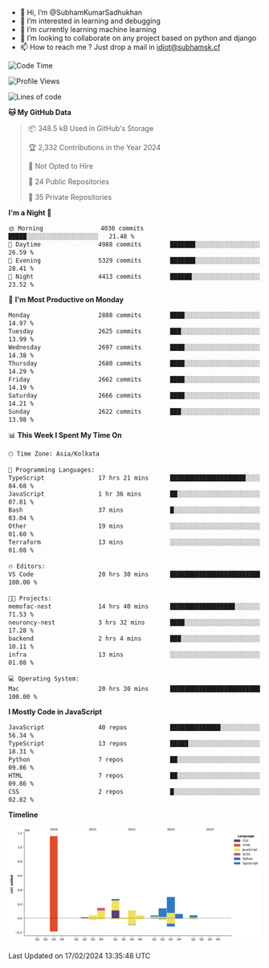 - 👋 Hi, I’m @SubhamKumarSadhukhan
- 👀 I’m interested in learning and debugging
- 🌱 I’m currently learning machine learning
- 💞️ I’m looking to collaborate on any project based on python and django
- 📫 How to reach me ?
      Just drop a mail in idiot@subhamsk.cf

<!---
SubhamKumarSadhukhan/SubhamKumarSadhukhan is a ✨ special ✨ repository because its `README.md` (this file) appears on your GitHub profile.
You can click the Preview link to take a look at your changes.
--->


<!--START_SECTION:waka-->
![Code Time](http://img.shields.io/badge/Code%20Time-1%2C947%20hrs%2032%20mins-blue)

![Profile Views](http://img.shields.io/badge/Profile%20Views-0-blue)

![Lines of code](https://img.shields.io/badge/From%20Hello%20World%20I%27ve%20Written-2.4%20million%20lines%20of%20code-blue)

**🐱 My GitHub Data** 

> 📦 348.5 kB Used in GitHub's Storage 
 > 
> 🏆 2,332 Contributions in the Year 2024
 > 
> 🚫 Not Opted to Hire
 > 
> 📜 24 Public Repositories 
 > 
> 🔑 35 Private Repositories 
 > 
**I'm a Night 🦉** 

```text
🌞 Morning                4030 commits        █████░░░░░░░░░░░░░░░░░░░░   21.48 % 
🌆 Daytime                4988 commits        ███████░░░░░░░░░░░░░░░░░░   26.59 % 
🌃 Evening                5329 commits        ███████░░░░░░░░░░░░░░░░░░   28.41 % 
🌙 Night                  4413 commits        ██████░░░░░░░░░░░░░░░░░░░   23.52 % 
```
📅 **I'm Most Productive on Monday** 

```text
Monday                   2808 commits        ████░░░░░░░░░░░░░░░░░░░░░   14.97 % 
Tuesday                  2625 commits        ███░░░░░░░░░░░░░░░░░░░░░░   13.99 % 
Wednesday                2697 commits        ████░░░░░░░░░░░░░░░░░░░░░   14.38 % 
Thursday                 2680 commits        ████░░░░░░░░░░░░░░░░░░░░░   14.29 % 
Friday                   2662 commits        ████░░░░░░░░░░░░░░░░░░░░░   14.19 % 
Saturday                 2666 commits        ████░░░░░░░░░░░░░░░░░░░░░   14.21 % 
Sunday                   2622 commits        ███░░░░░░░░░░░░░░░░░░░░░░   13.98 % 
```


📊 **This Week I Spent My Time On** 

```text
🕑︎ Time Zone: Asia/Kolkata

💬 Programming Languages: 
TypeScript               17 hrs 21 mins      █████████████████████░░░░   84.68 % 
JavaScript               1 hr 36 mins        ██░░░░░░░░░░░░░░░░░░░░░░░   07.81 % 
Bash                     37 mins             █░░░░░░░░░░░░░░░░░░░░░░░░   03.04 % 
Other                    19 mins             ░░░░░░░░░░░░░░░░░░░░░░░░░   01.60 % 
Terraform                13 mins             ░░░░░░░░░░░░░░░░░░░░░░░░░   01.08 % 

🔥 Editors: 
VS Code                  20 hrs 30 mins      █████████████████████████   100.00 % 

🐱‍💻 Projects: 
memofac-nest             14 hrs 40 mins      ██████████████████░░░░░░░   71.53 % 
neuroncy-nest            3 hrs 32 mins       ████░░░░░░░░░░░░░░░░░░░░░   17.28 % 
backend                  2 hrs 4 mins        ███░░░░░░░░░░░░░░░░░░░░░░   10.11 % 
infra                    13 mins             ░░░░░░░░░░░░░░░░░░░░░░░░░   01.08 % 

💻 Operating System: 
Mac                      20 hrs 30 mins      █████████████████████████   100.00 % 
```

**I Mostly Code in JavaScript** 

```text
JavaScript               40 repos            ██████████████░░░░░░░░░░░   56.34 % 
TypeScript               13 repos            █████░░░░░░░░░░░░░░░░░░░░   18.31 % 
Python                   7 repos             ██░░░░░░░░░░░░░░░░░░░░░░░   09.86 % 
HTML                     7 repos             ██░░░░░░░░░░░░░░░░░░░░░░░   09.86 % 
CSS                      2 repos             █░░░░░░░░░░░░░░░░░░░░░░░░   02.82 % 
```



**Timeline**

![Lines of Code chart](https://raw.githubusercontent.com/SubhamKumarSadhukhan/SubhamKumarSadhukhan/main/assets/bar_graph.png)


 Last Updated on 17/02/2024 13:35:48 UTC
<!--END_SECTION:waka-->
